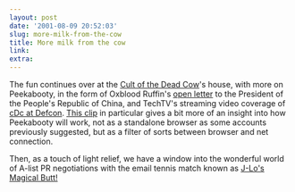 ```yaml
---
layout: post
date: '2001-08-09 20:52:03'
slug: more-milk-from-the-cow
title: More milk from the cow
link: 
extra: 
---
```


The fun continues over at the [Cult of the Dead Cow](http://www.cultdeadcow.com/main.php3)'s house, with more on Peekabooty, in the form of Oxblood Ruffin's [open letter](http://nationalpost.com/tech/story.html?f=/stories/20010726/628083.html) to the President of the People's Republic of China, and TechTV's streaming video coverage of [cDc at Defcon](http://www.techtv.com/cybercrime/story/0,23158,3337379,00.html). [This clip](http://www.techtv.com/mediamodule?video_src=/cybercrime/07162001/cc_peekabooty4&amp;width=320&amp;height=240&amp;vidsection=2100118&amp;add_date=995266800&amp;file_formats=&amp;start=&amp;end=&amp;duration=&amp;bitrates=) in particular gives a bit more of an insight into how Peekabooty will work, not as a standalone browser as some accounts previously suggested, but as a filter of sorts between browser and net connection.

Then, as a touch of light relief, we have a window into the wonderful world of A-list PR negotiations with the email tennis match known as [J-Lo's Magical Butt!](http://www.cultdeadcow.com/cDc_files/jlo.html)